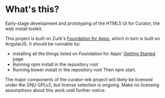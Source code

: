 # What's this?

Early-stage development and prototyping of the HTML5 UI for Curator, the web install 
toolkit.

This project is built on Zurb's [Foundation for Apps](http://foundation.zurb.com/apps.html),
which in turn is built on AngularJS. It should be runnable by:
  - installing all the things listed on Foundation for Apps'
    [Getting Started](http://foundation.zurb.com/apps/getting-started.html)
    page
  - Running npm install in the repository root
  - Running bower install in the repository root
Then npm start.

The major components of the curator-wik project will likely be licensed under the GNU
GPLv2, but license selection is ongoing. Make no licensing assumptions about this work
until further notice.
